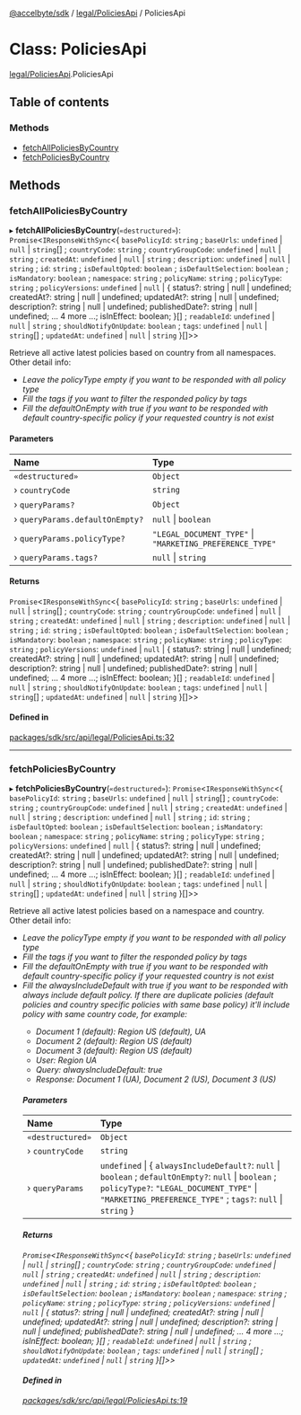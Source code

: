 [@accelbyte/sdk](../README.md) / [legal/PoliciesApi](../modules/legal_PoliciesApi.md) / PoliciesApi

# Class: PoliciesApi

[legal/PoliciesApi](../modules/legal_PoliciesApi.md).PoliciesApi

## Table of contents

### Methods

- [fetchAllPoliciesByCountry](legal_PoliciesApi.PoliciesApi.md#fetchallpoliciesbycountry)
- [fetchPoliciesByCountry](legal_PoliciesApi.PoliciesApi.md#fetchpoliciesbycountry)

## Methods

### fetchAllPoliciesByCountry

▸ **fetchAllPoliciesByCountry**(`«destructured»`): `Promise`<`IResponseWithSync`<{ `basePolicyId`: `string` ; `baseUrls`: `undefined` \| ``null`` \| `string`[] ; `countryCode`: `string` ; `countryGroupCode`: `undefined` \| ``null`` \| `string` ; `createdAt`: `undefined` \| ``null`` \| `string` ; `description`: `undefined` \| ``null`` \| `string` ; `id`: `string` ; `isDefaultOpted`: `boolean` ; `isDefaultSelection`: `boolean` ; `isMandatory`: `boolean` ; `namespace`: `string` ; `policyName`: `string` ; `policyType`: `string` ; `policyVersions`: `undefined` \| ``null`` \| { status?: string \| null \| undefined; createdAt?: string \| null \| undefined; updatedAt?: string \| null \| undefined; description?: string \| null \| undefined; publishedDate?: string \| null \| undefined; ... 4 more ...; isInEffect: boolean; }[] ; `readableId`: `undefined` \| ``null`` \| `string` ; `shouldNotifyOnUpdate`: `boolean` ; `tags`: `undefined` \| ``null`` \| `string`[] ; `updatedAt`: `undefined` \| ``null`` \| `string`  }[]\>\>

Retrieve all active latest policies based on country from all namespaces.<br>Other detail info: <ul><li><i>Leave the policyType empty if you want to be responded with all policy type</i></li><li><i>Fill the tags if you want to filter the responded policy by tags</i></li><li><i>Fill the defaultOnEmpty with true if you want to be responded with default country-specific policy if your requested country is not exist</i></li></ul>

#### Parameters

| Name | Type |
| :------ | :------ |
| `«destructured»` | `Object` |
| › `countryCode` | `string` |
| › `queryParams?` | `Object` |
| › `queryParams.defaultOnEmpty?` | ``null`` \| `boolean` |
| › `queryParams.policyType?` | ``"LEGAL_DOCUMENT_TYPE"`` \| ``"MARKETING_PREFERENCE_TYPE"`` |
| › `queryParams.tags?` | ``null`` \| `string` |

#### Returns

`Promise`<`IResponseWithSync`<{ `basePolicyId`: `string` ; `baseUrls`: `undefined` \| ``null`` \| `string`[] ; `countryCode`: `string` ; `countryGroupCode`: `undefined` \| ``null`` \| `string` ; `createdAt`: `undefined` \| ``null`` \| `string` ; `description`: `undefined` \| ``null`` \| `string` ; `id`: `string` ; `isDefaultOpted`: `boolean` ; `isDefaultSelection`: `boolean` ; `isMandatory`: `boolean` ; `namespace`: `string` ; `policyName`: `string` ; `policyType`: `string` ; `policyVersions`: `undefined` \| ``null`` \| { status?: string \| null \| undefined; createdAt?: string \| null \| undefined; updatedAt?: string \| null \| undefined; description?: string \| null \| undefined; publishedDate?: string \| null \| undefined; ... 4 more ...; isInEffect: boolean; }[] ; `readableId`: `undefined` \| ``null`` \| `string` ; `shouldNotifyOnUpdate`: `boolean` ; `tags`: `undefined` \| ``null`` \| `string`[] ; `updatedAt`: `undefined` \| ``null`` \| `string`  }[]\>\>

#### Defined in

[packages/sdk/src/api/legal/PoliciesApi.ts:32](https://github.com/AccelByte/accelbyte-web-sdk/blob/e713f5b/packages/sdk/src/api/legal/PoliciesApi.ts#L32)

___

### fetchPoliciesByCountry

▸ **fetchPoliciesByCountry**(`«destructured»`): `Promise`<`IResponseWithSync`<{ `basePolicyId`: `string` ; `baseUrls`: `undefined` \| ``null`` \| `string`[] ; `countryCode`: `string` ; `countryGroupCode`: `undefined` \| ``null`` \| `string` ; `createdAt`: `undefined` \| ``null`` \| `string` ; `description`: `undefined` \| ``null`` \| `string` ; `id`: `string` ; `isDefaultOpted`: `boolean` ; `isDefaultSelection`: `boolean` ; `isMandatory`: `boolean` ; `namespace`: `string` ; `policyName`: `string` ; `policyType`: `string` ; `policyVersions`: `undefined` \| ``null`` \| { status?: string \| null \| undefined; createdAt?: string \| null \| undefined; updatedAt?: string \| null \| undefined; description?: string \| null \| undefined; publishedDate?: string \| null \| undefined; ... 4 more ...; isInEffect: boolean; }[] ; `readableId`: `undefined` \| ``null`` \| `string` ; `shouldNotifyOnUpdate`: `boolean` ; `tags`: `undefined` \| ``null`` \| `string`[] ; `updatedAt`: `undefined` \| ``null`` \| `string`  }[]\>\>

Retrieve all active latest policies based on a namespace and country.<br>Other detail info: <ul><li><i>Leave the policyType empty if you want to be responded with all policy type</i></li><li><i>Fill the tags if you want to filter the responded policy by tags</i></li><li><i>Fill the defaultOnEmpty with true if you want to be responded with default country-specific policy if your requested country is not exist</i></li><li><i>Fill the alwaysIncludeDefault with true if you want to be responded with always include default policy. If there are duplicate policies (default policies and country specific policies with same base policy) it'll include policy with same country code, for example:<ul><li>Document 1 (default): Region US (default), UA</li><li>Document 2 (default): Region US (default)</li><li>Document 3 (default): Region US (default)</li><li>User: Region UA</li><li>Query: alwaysIncludeDefault: true</li><li>Response: Document 1 (UA), Document 2 (US), Document 3 (US)</li></ul>

#### Parameters

| Name | Type |
| :------ | :------ |
| `«destructured»` | `Object` |
| › `countryCode` | `string` |
| › `queryParams` | `undefined` \| { `alwaysIncludeDefault?`: ``null`` \| `boolean` ; `defaultOnEmpty?`: ``null`` \| `boolean` ; `policyType?`: ``"LEGAL_DOCUMENT_TYPE"`` \| ``"MARKETING_PREFERENCE_TYPE"`` ; `tags?`: ``null`` \| `string`  } |

#### Returns

`Promise`<`IResponseWithSync`<{ `basePolicyId`: `string` ; `baseUrls`: `undefined` \| ``null`` \| `string`[] ; `countryCode`: `string` ; `countryGroupCode`: `undefined` \| ``null`` \| `string` ; `createdAt`: `undefined` \| ``null`` \| `string` ; `description`: `undefined` \| ``null`` \| `string` ; `id`: `string` ; `isDefaultOpted`: `boolean` ; `isDefaultSelection`: `boolean` ; `isMandatory`: `boolean` ; `namespace`: `string` ; `policyName`: `string` ; `policyType`: `string` ; `policyVersions`: `undefined` \| ``null`` \| { status?: string \| null \| undefined; createdAt?: string \| null \| undefined; updatedAt?: string \| null \| undefined; description?: string \| null \| undefined; publishedDate?: string \| null \| undefined; ... 4 more ...; isInEffect: boolean; }[] ; `readableId`: `undefined` \| ``null`` \| `string` ; `shouldNotifyOnUpdate`: `boolean` ; `tags`: `undefined` \| ``null`` \| `string`[] ; `updatedAt`: `undefined` \| ``null`` \| `string`  }[]\>\>

#### Defined in

[packages/sdk/src/api/legal/PoliciesApi.ts:19](https://github.com/AccelByte/accelbyte-web-sdk/blob/e713f5b/packages/sdk/src/api/legal/PoliciesApi.ts#L19)
